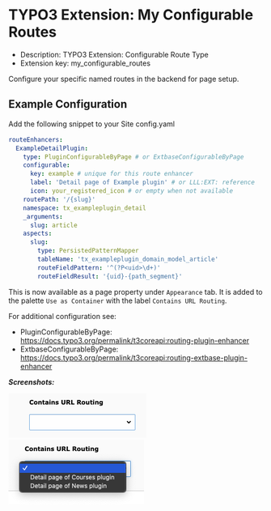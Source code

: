 # TYPO3 Extension: My Configurable Routes
  * Description: TYPO3 Extension: Configurable Route Type
  * Extension key: my_configurable_routes

Configure your specific named routes in the backend for page setup.

## Example Configuration
Add the following snippet to your Site config.yaml
 
```yaml
routeEnhancers:
  ExampleDetailPlugin:
    type: PluginConfigurableByPage # or ExtbaseConfigurableByPage
    configurable:
      key: example # unique for this route enhancer
      label: 'Detail page of Example plugin' # or LLL:EXT: reference
      icon: your_registered_icon # or empty when not available
    routePath: '/{slug}'
    namespace: tx_exampleplugin_detail
    _arguments:
      slug: article
    aspects:
      slug:
        type: PersistedPatternMapper
        tableName: 'tx_exampleplugin_domain_model_article'
        routeFieldPattern: '^(?P<uid>\d+)'
        routeFieldResult: '{uid}-{path_segment}'
```
This is now available as a page property under `Appearance` tab.
It is added to the palette `Use as Container` with the label `Contains URL Routing`.

For additional configuration see:
- PluginConfigurableByPage: https://docs.typo3.org/permalink/t3coreapi:routing-plugin-enhancer
- ExtbaseConfigurableByPage: https://docs.typo3.org/permalink/t3coreapi:routing-extbase-plugin-enhancer

**_Screenshots:_**

![dropdown](Resources/Public/Images/Preview/example-dropdown.png)
![list](Resources/Public/Images/Preview/example-dropdown-list.png)
 
